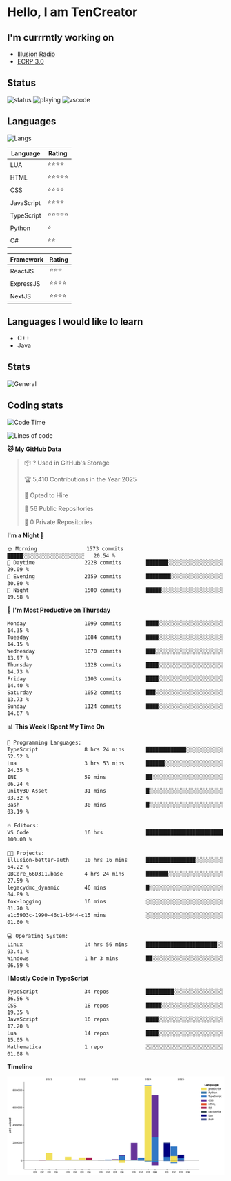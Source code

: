 # Hello, I am TenCreator

## I'm currrntly working on
- [Illusion Radio](https://illusionradio.co.uk/)
- [ECRP 3.0](http://github.com/Emerald-Coast-Roleplay/)

## Status
![status](https://api.statusbadges.me/badge/status/518334475038359555?simple=true&style=for-the-badge)
![playing](https://api.statusbadges.me/badge/playing/518334475038359555?style=for-the-badge)
![vscode](https://api.statusbadges.me/badge/vscode/518334475038359555?style=for-the-badge)

## Languages
![Langs](https://github-readme-stats.vercel.app/api/top-langs/?username=tencreator&layout=compact&theme=radical)


|Language|Rating|
|--------|------|
|LUA|⭐️⭐️⭐️⭐️|
|HTML|⭐️⭐️⭐️⭐️⭐️|
|CSS|⭐️⭐️⭐️⭐️|
|JavaScript|⭐️⭐️⭐️⭐️|
|TypeScript|⭐️⭐️⭐️⭐️⭐️|
|Python|⭐️|
|C#|⭐️⭐️ |

|Framework|Rating|
|--------|------|
|ReactJS|⭐️⭐️⭐|
|ExpressJS|⭐️⭐️⭐️⭐️|
|NextJS|⭐️⭐️⭐⭐️|

## Languages I would like to learn
- C++
- Java

## Stats
![General](https://github-readme-stats.vercel.app/api?username=tencreator&show_icons=true&theme=radical)

## Coding stats

<!--START_SECTION:waka-->
![Code Time](http://img.shields.io/badge/Code%20Time-698%20hrs%2021%20mins-blue)

![Lines of code](https://img.shields.io/badge/From%20Hello%20World%20I%27ve%20Written-2.5%20million%20lines%20of%20code-blue)

**🐱 My GitHub Data** 

> 📦 ? Used in GitHub's Storage 
 > 
> 🏆 5,410 Contributions in the Year 2025
 > 
> 💼 Opted to Hire
 > 
> 📜 56 Public Repositories 
 > 
> 🔑 0 Private Repositories 
 > 
**I'm a Night 🦉** 

```text
🌞 Morning                1573 commits        █████░░░░░░░░░░░░░░░░░░░░   20.54 % 
🌆 Daytime                2228 commits        ███████░░░░░░░░░░░░░░░░░░   29.09 % 
🌃 Evening                2359 commits        ████████░░░░░░░░░░░░░░░░░   30.80 % 
🌙 Night                  1500 commits        █████░░░░░░░░░░░░░░░░░░░░   19.58 % 
```
📅 **I'm Most Productive on Thursday** 

```text
Monday                   1099 commits        ████░░░░░░░░░░░░░░░░░░░░░   14.35 % 
Tuesday                  1084 commits        ████░░░░░░░░░░░░░░░░░░░░░   14.15 % 
Wednesday                1070 commits        ███░░░░░░░░░░░░░░░░░░░░░░   13.97 % 
Thursday                 1128 commits        ████░░░░░░░░░░░░░░░░░░░░░   14.73 % 
Friday                   1103 commits        ████░░░░░░░░░░░░░░░░░░░░░   14.40 % 
Saturday                 1052 commits        ███░░░░░░░░░░░░░░░░░░░░░░   13.73 % 
Sunday                   1124 commits        ████░░░░░░░░░░░░░░░░░░░░░   14.67 % 
```


📊 **This Week I Spent My Time On** 

```text
💬 Programming Languages: 
TypeScript               8 hrs 24 mins       █████████████░░░░░░░░░░░░   52.52 % 
Lua                      3 hrs 53 mins       ██████░░░░░░░░░░░░░░░░░░░   24.35 % 
INI                      59 mins             ██░░░░░░░░░░░░░░░░░░░░░░░   06.24 % 
Unity3D Asset            31 mins             █░░░░░░░░░░░░░░░░░░░░░░░░   03.32 % 
Bash                     30 mins             █░░░░░░░░░░░░░░░░░░░░░░░░   03.19 % 

🔥 Editors: 
VS Code                  16 hrs              █████████████████████████   100.00 % 

🐱‍💻 Projects: 
illusion-better-auth     10 hrs 16 mins      ████████████████░░░░░░░░░   64.22 % 
QBCore_66D311.base       4 hrs 24 mins       ███████░░░░░░░░░░░░░░░░░░   27.59 % 
legacydmc_dynamic        46 mins             █░░░░░░░░░░░░░░░░░░░░░░░░   04.89 % 
fox-logging              16 mins             ░░░░░░░░░░░░░░░░░░░░░░░░░   01.70 % 
e1c5903c-1990-46c1-b544-c15 mins             ░░░░░░░░░░░░░░░░░░░░░░░░░   01.60 % 

💻 Operating System: 
Linux                    14 hrs 56 mins      ███████████████████████░░   93.41 % 
Windows                  1 hr 3 mins         ██░░░░░░░░░░░░░░░░░░░░░░░   06.59 % 
```

**I Mostly Code in TypeScript** 

```text
TypeScript               34 repos            █████████░░░░░░░░░░░░░░░░   36.56 % 
CSS                      18 repos            █████░░░░░░░░░░░░░░░░░░░░   19.35 % 
JavaScript               16 repos            ████░░░░░░░░░░░░░░░░░░░░░   17.20 % 
Lua                      14 repos            ████░░░░░░░░░░░░░░░░░░░░░   15.05 % 
Mathematica              1 repo              ░░░░░░░░░░░░░░░░░░░░░░░░░   01.08 % 
```



**Timeline**

![Lines of Code chart](https://raw.githubusercontent.com/tencreator/tencreator/main/assets/bar_graph.png)


<!--END_SECTION:waka-->
